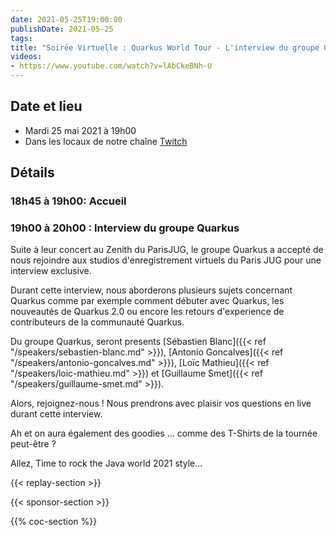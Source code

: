 ```yaml
---
date: 2021-05-25T19:00:00
publishDate: 2021-05-25
tags:
title: "Soirée Virtuelle : Quarkus World Tour - L'interview du groupe Quarkus"
videos:
- https://www.youtube.com/watch?v=lAbCkeBNh-U
---
```

## Date et lieu

* Mardi 25 mai 2021 à 19h00
* Dans les locaux de notre chaîne [Twitch](https://www.twitch.tv/parisjug)

## Détails

### 18h45 à 19h00: Accueil

### 19h00 à 20h00 : Interview du groupe Quarkus

Suite à leur concert au Zenith du ParisJUG, le groupe Quarkus a accepté de nous rejoindre aux studios d'enregistrement virtuels du Paris JUG pour une interview exclusive.

Durant cette interview, nous aborderons plusieurs sujets concernant Quarkus comme par exemple comment débuter avec Quarkus, les nouveautés de Quarkus 2.0 ou encore les retours d'experience de contributeurs de la communauté Quarkus.

Du groupe Quarkus, seront presents [Sébastien Blanc]({{< ref "/speakers/sebastien-blanc.md" >}}), [Antonio Goncalves]({{< ref "/speakers/antonio-goncalves.md" >}}), [Loïc Mathieu]({{< ref "/speakers/loic-mathieu.md" >}}) et [Guillaume Smet]({{< ref "/speakers/guillaume-smet.md" >}}).

Alors, rejoignez-nous ! Nous prendrons avec plaisir vos questions en live durant cette interview.

Ah et on aura également des goodies … comme des T-Shirts de la tournée peut-être ?

Allez, Time to rock the Java world 2021 style… 

{{< replay-section >}}

{{< sponsor-section >}}

{{% coc-section %}}
